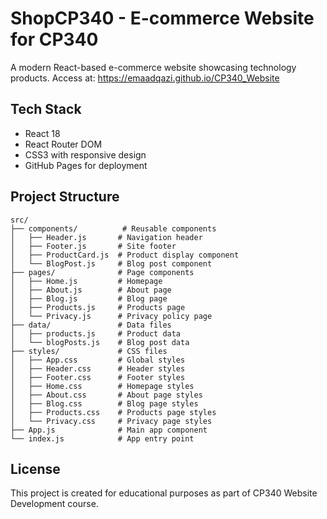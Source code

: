 # ShopCP340 - E-commerce Website for CP340

A modern React-based e-commerce website showcasing technology products.
Access at: https://emaadqazi.github.io/CP340_Website

## Tech Stack

- React 18
- React Router DOM
- CSS3 with responsive design
- GitHub Pages for deployment

## Project Structure

```
src/
├── components/          # Reusable components
│   ├── Header.js       # Navigation header
│   ├── Footer.js       # Site footer
│   ├── ProductCard.js  # Product display component
│   └── BlogPost.js     # Blog post component
├── pages/              # Page components
│   ├── Home.js         # Homepage
│   ├── About.js        # About page
│   ├── Blog.js         # Blog page
│   ├── Products.js     # Products page
│   └── Privacy.js      # Privacy policy page
├── data/               # Data files
│   ├── products.js     # Product data
│   └── blogPosts.js    # Blog post data
├── styles/             # CSS files
│   ├── App.css         # Global styles
│   ├── Header.css      # Header styles
│   ├── Footer.css      # Footer styles
│   ├── Home.css        # Homepage styles
│   ├── About.css       # About page styles
│   ├── Blog.css        # Blog page styles
│   ├── Products.css    # Products page styles
│   └── Privacy.css     # Privacy page styles
├── App.js              # Main app component
└── index.js            # App entry point
```

## License

This project is created for educational purposes as part of CP340 Website Development course.
